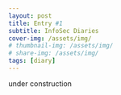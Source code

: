 ```yaml
---
layout: post
title: Entry #1
subtitle: InfoSec Diaries
cover-img: /assets/img/
# thumbnail-img: /assets/img/
# share-img: /assets/img/
tags: [diary]
---
```


under construction